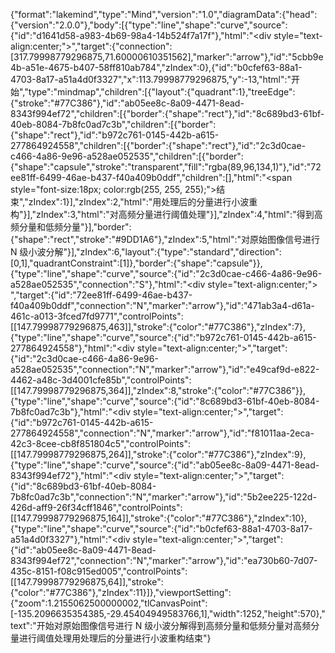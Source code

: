{"format":"lakemind","type":"Mind","version":"1.0","diagramData":{"head":{"version":"2.0.0"},"body":[{"type":"line","shape":"curve","source":{"id":"d1641d58-a983-4b69-98a4-14b524f7a17f"},"html":"<div style=\"text-align:center;\">&#8203;</div>","target":{"connection":[317.79998779296875,71.60000610351562],"marker":"arrow"},"id":"5cbb9e4b-a51e-4675-b407-58ff810ab784","zIndex":0},{"id":"b0cfef63-88a1-4703-8a17-a51a4d0f3327","x":113.79998779296875,"y":-13,"html":"开始","type":"mindmap","children":[{"layout":{"quadrant":1},"treeEdge":{"stroke":"#77C386"},"id":"ab05ee8c-8a09-4471-8ead-8343f994ef72","children":[{"border":{"shape":"rect"},"id":"8c689bd3-61bf-40eb-8084-7b8fc0ad7c3b","children":[{"border":{"shape":"rect"},"id":"b972c761-0145-442b-a615-277864924558","children":[{"border":{"shape":"rect"},"id":"2c3d0cae-c466-4a86-9e96-a528ae052535","children":[{"border":{"shape":"capsule","stroke":"transparent","fill":"rgba(89,96,134,1)"},"id":"72ee81ff-6499-46ae-b437-f40a409b0ddf","children":[],"html":"<span style=\"font-size:18px; color:rgb(255, 255, 255);\">结束</span>","zIndex":1}],"zIndex":2,"html":"用处理后的分量进行小波重构"}],"zIndex":3,"html":"对高频分量进行阈值处理"}],"zIndex":4,"html":"得到高频分量和低频分量"}],"border":{"shape":"rect","stroke":"#9DD1A6"},"zIndex":5,"html":"对原始图像信号进行 N 级小波分解"}],"zIndex":6,"layout":{"type":"standard","direction":[0,1],"quadrantConstraint":[1]},"border":{"shape":"capsule"}},{"type":"line","shape":"curve","source":{"id":"2c3d0cae-c466-4a86-9e96-a528ae052535","connection":"S"},"html":"<div style=\"text-align:center;\">&#8203;</div>","target":{"id":"72ee81ff-6499-46ae-b437-f40a409b0ddf","connection":"N","marker":"arrow"},"id":"471ab3a4-d61a-461c-a013-3fced7fd9771","controlPoints":[[147.79998779296875,463]],"stroke":{"color":"#77C386"},"zIndex":7},{"type":"line","shape":"curve","source":{"id":"b972c761-0145-442b-a615-277864924558"},"html":"<div style=\"text-align:center;\">&#8203;</div>","target":{"id":"2c3d0cae-c466-4a86-9e96-a528ae052535","connection":"N","marker":"arrow"},"id":"e49caf9d-e822-4462-a48c-3d4001cfe85b","controlPoints":[[147.79998779296875,364]],"zIndex":8,"stroke":{"color":"#77C386"}},{"type":"line","shape":"curve","source":{"id":"8c689bd3-61bf-40eb-8084-7b8fc0ad7c3b"},"html":"<div style=\"text-align:center;\">&#8203;</div>","target":{"id":"b972c761-0145-442b-a615-277864924558","connection":"N","marker":"arrow"},"id":"f81011aa-2eca-42c3-8cee-cb8f851804c5","controlPoints":[[147.79998779296875,264]],"stroke":{"color":"#77C386"},"zIndex":9},{"type":"line","shape":"curve","source":{"id":"ab05ee8c-8a09-4471-8ead-8343f994ef72"},"html":"<div style=\"text-align:center;\">&#8203;</div>","target":{"id":"8c689bd3-61bf-40eb-8084-7b8fc0ad7c3b","connection":"N","marker":"arrow"},"id":"5b2ee225-122d-426d-aff9-26f34cff1846","controlPoints":[[147.79998779296875,164]],"stroke":{"color":"#77C386"},"zIndex":10},{"type":"line","shape":"curve","source":{"id":"b0cfef63-88a1-4703-8a17-a51a4d0f3327"},"html":"<div style=\"text-align:center;\">&#8203;</div>","target":{"id":"ab05ee8c-8a09-4471-8ead-8343f994ef72","connection":"N","marker":"arrow"},"id":"ea730b60-7d07-435c-8151-f08c915ed005","controlPoints":[[147.79998779296875,64]],"stroke":{"color":"#77C386"},"zIndex":11}]},"viewportSetting":{"zoom":1.2155062500000002,"tlCanvasPoint":[-135.2096635354385,-29.45404949583766,1],"width":1252,"height":570},"text":"​ 开始对原始图像信号进行 N 级小波分解得到高频分量和低频分量对高频分量进行阈值处理用处理后的分量进行小波重构结束 ​​​​​"}
